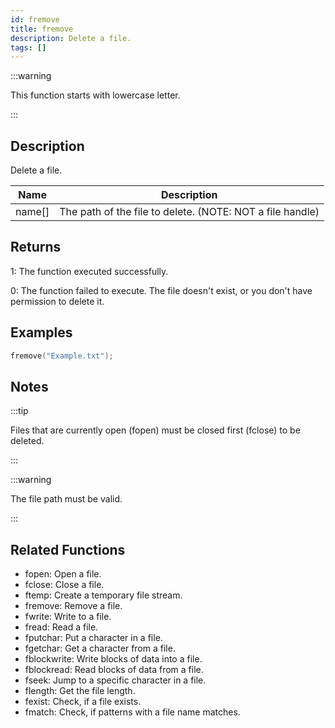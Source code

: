 ```yaml
---
id: fremove
title: fremove
description: Delete a file.
tags: []
---
```


:::warning

This function starts with lowercase letter.

:::

## Description

Delete a file.

| Name   | Description                                               |
| ------ | --------------------------------------------------------- |
| name[] | The path of the file to delete. (NOTE: NOT a file handle) |

## Returns

1: The function executed successfully.

0: The function failed to execute. The file doesn't exist, or you don't have permission to delete it.

## Examples

```c
fremove("Example.txt");
```

## Notes

:::tip

Files that are currently open (fopen) must be closed first (fclose) to be deleted.

:::

:::warning

The file path must be valid.

:::

## Related Functions

- fopen: Open a file.
- fclose: Close a file.
- ftemp: Create a temporary file stream.
- fremove: Remove a file.
- fwrite: Write to a file.
- fread: Read a file.
- fputchar: Put a character in a file.
- fgetchar: Get a character from a file.
- fblockwrite: Write blocks of data into a file.
- fblockread: Read blocks of data from a file.
- fseek: Jump to a specific character in a file.
- flength: Get the file length.
- fexist: Check, if a file exists.
- fmatch: Check, if patterns with a file name matches.
